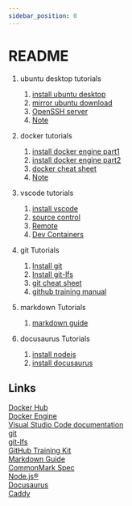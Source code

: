 ```yaml
---
sidebar_position: 0
---
```


# README

1. ubuntu desktop tutorials
    1. [install ubuntu desktop](https://ubuntu.com/tutorials/install-ubuntu-desktop#1-overview)
    2. [mirror ubuntu download](https://mirror.twds.com.tw/ubuntu-releases/)
    3. [OpenSSH server](https://documentation.ubuntu.com/server/how-to/security/openssh-server/)
    4. [Note](../general/openssh.md)
2. docker tutorials
    1. [install docker engine part1](https://docs.docker.com/engine/install/ubuntu/)
    2. [install docker engine part2](https://docs.docker.com/engine/install/linux-postinstall/)
    3. [docker cheat sheet](https://docs.docker.com/get-started/docker_cheatsheet.pdf)
    4. [Note](../general/docker.md)
3. vscode tutorials
    1. [install vscode](https://code.visualstudio.com/download)
    2. [source control](https://code.visualstudio.com/docs/sourcecontrol/overview)
    3. [Remote](https://code.visualstudio.com/docs/remote/remote-overview)
    4. [Dev Containers](https://code.visualstudio.com/docs/devcontainers/containers)

4. git Tutorials
    1. [Install git](https://git-scm.com/downloads)
    2. [Install git-lfs](https://github.com/git-lfs/git-lfs?utm_source=gitlfs_site&utm_medium=installation_link&utm_campaign=gitlfs#installing)
    3. [git cheat sheet](https://training.github.com/downloads/github-git-cheat-sheet.pdf)
    4. [github training manual](https://githubtraining.github.io/training-manual/book.pdf)
5. markdown Tutorials
    1. [markdown guide](https://www.markdownguide.org/)
6. docusaurus Tutorials
    1. [install nodejs](https://nodejs.org/en/download/package-manager)
    2. [install docusaurus](https://docusaurus.io/docs/installation)

## Links

[Docker Hub](https://hub.docker.com/)  
[Docker Engine](https://docs.docker.com/engine/)  
[Visual Studio Code documentation](https://code.visualstudio.com/docs)  
[git](https://git-scm.com/)  
[git-lfs](https://git-lfs.com/)  
[GitHub Training Kit](https://training.github.com/)  
[Markdown Guide](https://www.markdownguide.org/)  
[CommonMark Spec](https://spec.commonmark.org/)  
[Node.js®](https://nodejs.org/en)  
[Docusaurus](https://docusaurus.io/)  
[Caddy](https://github.com/caddyserver/caddy)  
